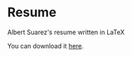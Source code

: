 # Resume

Albert Suarez's resume written in LaTeX

You can download it [here](https://albertsuarez.github.io/resume/pdf/resume.pdf).
